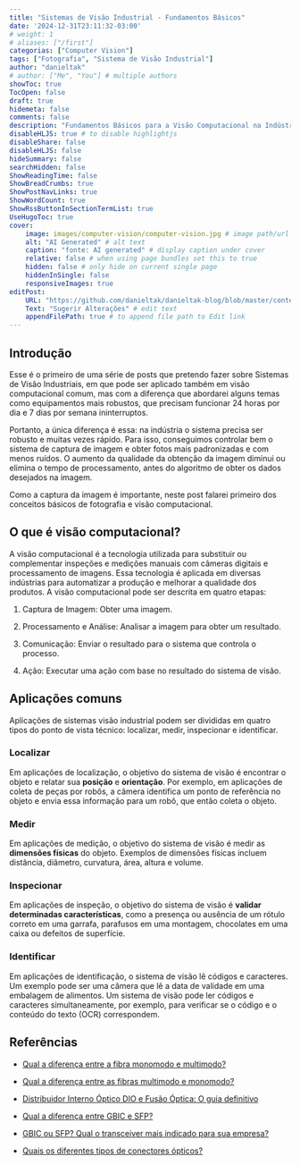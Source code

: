 ```yaml
---
title: "Sistemas de Visão Industrial - Fundamentos Básicos"
date: '2024-12-31T23:11:32-03:00'
# weight: 1
# aliases: ["/first"]
categorias: ["Computer Vision"]
tags: ["Fotografia", "Sistema de Visão Industrial"]
author: "danieltak"
# author: ["Me", "You"] # multiple authors
showToc: true
TocOpen: false
draft: true
hidemeta: false
comments: false
description: "Fundamentos Básicos para a Visão Computacional na Indústria."
disableHLJS: true # to disable highlightjs
disableShare: false
disableHLJS: false
hideSummary: false
searchHidden: false
ShowReadingTime: false
ShowBreadCrumbs: true
ShowPostNavLinks: true
ShowWordCount: true
ShowRssButtonInSectionTermList: true
UseHugoToc: true
cover:
    image: images/computer-vision/computer-vision.jpg # image path/url
    alt: "AI Generated" # alt text
    caption: "fonte: AI generated" # display caption under cover
    relative: false # when using page bundles set this to true
    hidden: false # only hide on current single page
    hiddenInSingle: false
    responsiveImages: true
editPost:
    URL: "https://github.com/danieltak/danieltak-blog/blob/master/content"
    Text: "Sugerir Alterações" # edit text
    appendFilePath: true # to append file path to Edit link
---
```


## Introdução

Esse é o primeiro de uma série de posts que pretendo fazer sobre Sistemas de Visão Industriais, em que pode ser aplicado também em visão computacional comum, mas com a diferença que abordarei alguns temas como equipamentos mais robustos, que precisam funcionar 24 horas por dia e 7 dias por semana ininterruptos.

Portanto, a única diferença é essa: na indústria o sistema precisa ser robusto e muitas vezes rápido. Para isso, conseguimos controlar bem o sistema de captura de imagem e obter fotos mais padronizadas e com menos ruídos. O aumento da qualidade da obtenção da imagem diminui ou elimina o tempo de processamento, antes do algoritmo de obter os dados desejados na imagem.

Como a captura da imagem é importante, neste post falarei primeiro dos conceitos básicos de fotografia e visão computacional.

## O que é visão computacional?

A visão computacional é a tecnologia utilizada para substituir ou complementar inspeções e medições manuais com câmeras digitais e processamento de imagens. Essa tecnologia é aplicada em diversas indústrias para automatizar a produção e melhorar a qualidade dos produtos. A visão computacional pode ser descrita em quatro etapas:

1. Captura de Imagem: Obter uma imagem.

2. Processamento e Análise: Analisar a imagem para obter um resultado.

3. Comunicação: Enviar o resultado para o sistema que controla o processo.

4. Ação: Executar uma ação com base no resultado do sistema de visão.

## Aplicações comuns

Aplicações de sistemas visão industrial podem ser divididas em quatro tipos do ponto de vista técnico: localizar, medir, inspecionar e identificar.

### Localizar

Em aplicações de localização, o objetivo do sistema de visão é encontrar o objeto e relatar sua **posição** e **orientação**. Por exemplo, em aplicações de coleta de peças por robôs, a câmera identifica um ponto de referência no objeto e envia essa informação para um robô, que então coleta o objeto.

### Medir

Em aplicações de medição, o objetivo do sistema de visão é medir as **dimensões físicas** do objeto. Exemplos de dimensões físicas incluem distância, diâmetro, curvatura, área, altura e volume.

### Inspecionar

Em aplicações de inspeção, o objetivo do sistema de visão é **validar determinadas características**, como a presença ou ausência de um rótulo correto em uma garrafa, parafusos em uma montagem, chocolates em uma caixa ou defeitos de superfície.

### Identificar

Em aplicações de identificação, o sistema de visão lê códigos e caracteres. Um exemplo pode ser uma câmera que lê a data de validade em uma embalagem de alimentos. Um sistema de visão pode ler códigos e caracteres simultaneamente, por exemplo, para verificar se o código e o conteúdo do texto (OCR) correspondem.



## Referências

[Qual a diferença entre a fibra monomodo e multimodo?]: https://nextcable.com.br/qual-a-diferenca-entre-a-fibra-monomodo-e-multimodo/

- [Qual a diferença entre a fibra monomodo e multimodo?]

[Qual a diferença entre as fibras multimodo e monomodo?]: https://2flex.com.br/qual-a-diferenca-entre-os-cabos-opticos-monomodo-e-multimodo/

- [Qual a diferença entre as fibras multimodo e monomodo?]

[Distribuidor Interno Óptico DIO e Fusão Óptica: O guia definitivo]: https://nasatecnologia.com.br/distribuidor-interno-optico-dio-e-fusao-optica-o-guia-definitivo/

- [Distribuidor Interno Óptico DIO e Fusão Óptica: O guia definitivo]

[Qual a diferença entre GBIC e SFP?]: https://nextcable.com.br/qual-a-diferenca-entre-gbic-e-sfp/

- [Qual a diferença entre GBIC e SFP?]

[GBIC ou SFP? Qual o transceiver mais indicado para sua empresa?]: https://tecpartes.com/gbic-ou-sfp-qual-o-transceiver-mais-indicado-para-sua-empresa/

- [GBIC ou SFP? Qual o transceiver mais indicado para sua empresa?]

[Quais os diferentes tipos de conectores ópticos?]: https://nextcable.com.br/quais-os-diferentes-tipos-de-conectores-opticos/

- [Quais os diferentes tipos de conectores ópticos?]